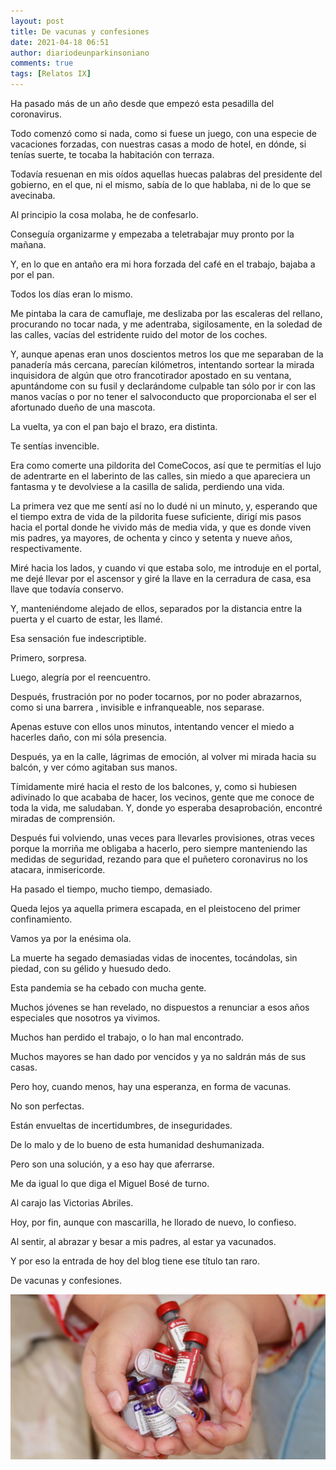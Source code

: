 ```yaml
---
layout: post
title: De vacunas y confesiones
date: 2021-04-18 06:51
author: diariodeunparkinsoniano
comments: true
tags: [Relatos IX]
---
```


Ha pasado más de un año desde que empezó esta pesadilla del coronavirus.

Todo comenzó como si nada, como si fuese un juego, con una especie de vacaciones forzadas, con nuestras casas a modo de hotel, en dónde, si tenías suerte, te tocaba la habitación con terraza.

Todavía resuenan en mis oídos aquellas huecas palabras del presidente del gobierno, en el que, ni el mismo, sabía de lo que hablaba, ni de lo que se avecinaba.

Al principio la cosa molaba, he de confesarlo.

Conseguía organizarme y empezaba a teletrabajar muy pronto por la mañana. 

Y, en lo que en antaño era mi hora forzada del café en el trabajo, bajaba a por el pan.

Todos los días eran lo mismo.

Me pintaba la cara de camuflaje, me deslizaba por las escaleras del rellano, procurando no tocar nada, y me adentraba, sigilosamente, en la soledad de las calles, vacías del estridente ruido del motor de los coches.

Y, aunque apenas eran unos doscientos metros los que me separaban de la panadería más cercana, parecían kilómetros, intentando sortear la mirada inquisidora de algún que otro francotirador apostado en su ventana, apuntándome con su fusil y declarándome culpable tan sólo por ir con las manos vacías o por no tener el salvoconducto que proporcionaba el ser el afortunado dueño de una mascota.

La vuelta, ya con el pan bajo el brazo, era distinta.

Te sentías invencible.

Era como comerte una pildorita del ComeCocos, así que te permitías el lujo de adentrarte en el laberinto de las calles, sin miedo a que apareciera un fantasma y te devolviese a la casilla de salida, perdiendo una vida.

La primera vez que me sentí así no lo dudé ni un minuto, y, esperando que el tiempo extra de vida de la pildorita fuese suficiente, dirigí mis pasos hacia el portal donde he vivido más de media vida, y que es donde viven mis padres, ya mayores, de ochenta y cinco y setenta y nueve años, respectivamente.

Miré hacia los lados, y cuando vi que estaba solo, me introduje en el portal, me dejé llevar por el ascensor y giré la llave en la cerradura de casa, esa llave que todavía conservo.

Y, manteniéndome alejado de ellos, separados por la distancia entre la puerta y el cuarto de estar, les llamé.

Esa sensación fue indescriptible.

Primero, sorpresa.

Luego, alegría por el reencuentro.

Después, frustración por no poder tocarnos, por no poder abrazarnos, como si una barrera , invisible e infranqueable, nos separase.

Apenas estuve con ellos unos minutos, intentando vencer el miedo a hacerles daño, con mi sóla presencia.

Después, ya en la calle, lágrimas de emoción, al volver mi mirada hacia su balcón, y ver cómo agitaban sus manos.

Tímidamente miré hacia el resto de los balcones, y, como si hubiesen adivinado lo que acababa de hacer, los vecinos, gente que me conoce de toda la vida, me saludaban. Y, donde yo esperaba desaprobación, encontré miradas de comprensión.

Después fui volviendo, unas veces para llevarles provisiones, otras veces porque la morriña me obligaba a hacerlo, pero siempre manteniendo las medidas de seguridad, rezando para que el puñetero coronavirus no los atacara, inmisericorde.

Ha pasado el tiempo, mucho tiempo, demasiado.

Queda lejos ya aquella primera escapada, en el pleistoceno del primer confinamiento.

Vamos ya por la enésima ola.

La muerte ha segado demasiadas vidas de inocentes, tocándolas, sin piedad, con su gélido y huesudo dedo.

Esta pandemia se ha cebado con mucha gente.

Muchos jóvenes se han revelado, no dispuestos a renunciar a esos años especiales que nosotros ya vivimos.

Muchos han perdido el trabajo, o lo han mal encontrado.

Muchos mayores se han dado por vencidos y ya no saldrán más de sus casas.

Pero hoy, cuando menos, hay una esperanza, en forma de vacunas.

No son perfectas.

Están envueltas de incertidumbres, de inseguridades.

De lo malo y de lo bueno de esta humanidad deshumanizada.

Pero son una solución, y a eso hay que aferrarse.

Me da igual lo que diga el Miguel Bosé de turno.

Al carajo las Victorias Abriles.

Hoy, por fin, aunque con mascarilla, he llorado de nuevo, lo confieso.

Al sentir, al abrazar y besar a mis padres, al estar ya vacunados.

Y por eso la entrada de hoy del blog tiene ese título tan raro.

De vacunas y confesiones.








<img class="img-fluid"  src="/assets/images/2021/04/vacunasconfesiones.jpg" alt="De vacunas y confesiones" />





